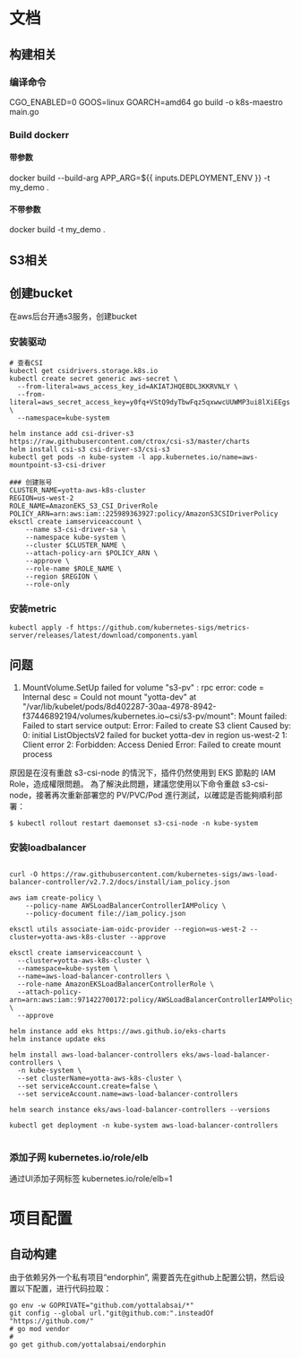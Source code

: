 # 文档

## 构建相关

### 编译命令

CGO_ENABLED=0 GOOS=linux GOARCH=amd64 go build -o k8s-maestro main.go

### Build dockerr

#### 带参数

docker build --build-arg APP_ARG=${{ inputs.DEPLOYMENT_ENV }} -t my_demo .

#### 不带参数

docker build -t my_demo .

## S3相关

## 创建bucket

在aws后台开通s3服务，创建bucket

### 安装驱动

```shell
# 查看CSI
kubectl get csidrivers.storage.k8s.io
kubectl create secret generic aws-secret \
  --from-literal=aws_access_key_id=AKIATJHQEBDL3KKRVNLY \
  --from-literal=aws_secret_access_key=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 \
  --namespace=kube-system

```

```shell
helm instance add csi-driver-s3 https://raw.githubusercontent.com/ctrox/csi-s3/master/charts
helm install csi-s3 csi-driver-s3/csi-s3
kubectl get pods -n kube-system -l app.kubernetes.io/name=aws-mountpoint-s3-csi-driver    

### 创建账号
CLUSTER_NAME=yotta-aws-k8s-cluster
REGION=us-west-2
ROLE_NAME=AmazonEKS_S3_CSI_DriverRole
POLICY_ARN=arn:aws:iam::225989363927:policy/AmazonS3CSIDriverPolicy
eksctl create iamserviceaccount \
    --name s3-csi-driver-sa \
    --namespace kube-system \
    --cluster $CLUSTER_NAME \
    --attach-policy-arn $POLICY_ARN \
    --approve \
    --role-name $ROLE_NAME \
    --region $REGION \
    --role-only
```

### 安装metric

```shell
kubectl apply -f https://github.com/kubernetes-sigs/metrics-server/releases/latest/download/components.yaml
```

## 问题

1. MountVolume.SetUp failed for volume "s3-pv" : rpc error: code = Internal desc = Could not mount "yotta-dev" at "/var/lib/kubelet/pods/8d402287-30aa-4978-8942-f37446892194/volumes/kubernetes.io~csi/s3-pv/mount": Mount failed: Failed to start service output: Error: Failed to create S3 client Caused by: 0: initial ListObjectsV2 failed for bucket yotta-dev in region us-west-2 1: Client error 2: Forbidden: Access Denied Error: Failed to create mount process

原因是在沒有重啟 s3-csi-node 的情況下，插件仍然使用到 EKS 節點的 IAM Role，造成權限問題。
為了解決此問題，建議您使用以下命令重啟 s3-csi-node，接著再次重新部署您的 PV/PVC/Pod 進行測試，以確認是否能夠順利部署：

```shell
$ kubectl rollout restart daemonset s3-csi-node -n kube-system
```


### 安装loadbalancer

```shell

curl -O https://raw.githubusercontent.com/kubernetes-sigs/aws-load-balancer-controller/v2.7.2/docs/install/iam_policy.json

aws iam create-policy \
    --policy-name AWSLoadBalancerControllerIAMPolicy \
    --policy-document file://iam_policy.json

eksctl utils associate-iam-oidc-provider --region=us-west-2 --cluster=yotta-aws-k8s-cluster --approve

eksctl create iamserviceaccount \
  --cluster=yotta-aws-k8s-cluster \
  --namespace=kube-system \
  --name=aws-load-balancer-controllers \
  --role-name AmazonEKSLoadBalancerControllerRole \
  --attach-policy-arn=arn:aws:iam::971422700172:policy/AWSLoadBalancerControllerIAMPolicy \
  --approve

helm instance add eks https://aws.github.io/eks-charts
helm instance update eks

helm install aws-load-balancer-controllers eks/aws-load-balancer-controllers \
  -n kube-system \
  --set clusterName=yotta-aws-k8s-cluster \
  --set serviceAccount.create=false \
  --set serviceAccount.name=aws-load-balancer-controllers 

helm search instance eks/aws-load-balancer-controllers --versions

kubectl get deployment -n kube-system aws-load-balancer-controllers


```

### 添加子网 kubernetes.io/role/elb
通过UI添加子网标签 kubernetes.io/role/elb=1


# 项目配置

## 自动构建

由于依赖另外一个私有项目“endorphin”, 需要首先在github上配置公钥，然后设置以下配置，进行代码拉取：

```shell
go env -w GOPRIVATE="github.com/yottalabsai/*"
git config --global url."git@github.com:".insteadOf "https://github.com/"
# go mod vendor
#
go get github.com/yottalabsai/endorphin               

```